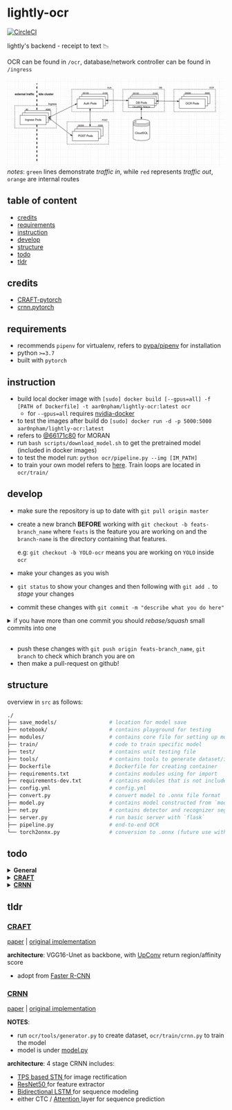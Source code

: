 # lightly-ocr

[![CircleCI](https://circleci.com/gh/aar0npham/lightly-ocr/tree/master.svg?style=svg)](https://circleci.com/gh/aar0npham/lightly-ocr/tree/master)

lightly's backend - receipt to text :chart_with_downwards_trend:

OCR can be found in `/ocr`, database/network controller can be found in `/ingress`

![architecture.png](architecture.png)
_notes_: `green` lines demonstrate _traffic in_, while `red` represents _traffic out_, `orange` are internal routes

## table of content
* [credits](#credits)
* [requirements](#requirements)
* [instruction](#instruction)
* [develop](#develop)
* [structure](#structure)
* [todo](#todo)
* [tldr](#tldr)

## credits
* [CRAFT-pytorch](https://github.com/clovaai/CRAFT-pytorch)
* [crnn.pytorch](https://github.com/meijieru/crnn.pytorch)

## requirements
- recommends `pipenv` for virtualenv, refers to [pypa/pipenv](https://github.com/pypa/pipenv) for installation
- python `>=3.7`
- built with `pytorch`

## instruction
- build local docker image with `[sudo] docker build [--gpus=all] -f [PATH of Dockerfile] -t aar0npham/lightly-ocr:latest ocr`
  - for `--gpus=all` requires [nvidia-docker](https://github.com/NVIDIA/nvidia-docker)
- to test the images after build do `[sudo] docker run -d -p 5000:5000 aar0npham/lightly-ocr:latest`
- refers to [@66171c80](https://github.com/aar0npham/lightly-ocr/tree/66171c80586537ae915938b2e92eb83c474cda79) for MORAN
- run `bash scripts/download_model.sh` to get the pretrained model (included in docker images)
- to test the model run: `python ocr/pipeline.py --img [IM_PATH]`
- to train your own model refers to [here](#tldr). Train loops are located in `ocr/train/`

## develop
- make sure the repository is up to date with `git pull origin master`
- create a new branch __BEFORE__ working with `git checkout -b feats-branch_name` where `feats` is the feature you are working on and the `branch-name` is the directory containing that features.

  e.g: `git checkout -b YOLO-ocr` means you are working on `YOLO` inside `ocr`
- make your changes as you wish
- `git status` to show your changes and then following with `git add .` to _stage_ your changes
- commit these changes with `git commit -m "describe what you do here"`

<details>
  <summary>if you have more than one commit you should <i>rebase/squash</i> small commits into one</summary>

  - `git status` to show the amount of your changes comparing to _HEAD_:

    `Your branch is ahead of 'origin/master' by n commit.` where `n` is the number of your commit
  - `git rebase -i HEAD~n` to changes commit, __REMEMBER__ `-i`
  - Once you enter the interactive shell `pick` your first commit and `squash` all the following commits after that
  - after saving and exits edit your commit message once the new windows open describe what you did
  - more information [here](https://git-scm.com/docs/git-rebase)

</details></br>

- push these changes with `git push origin feats-branch_name`, `git branch` to check which branch you are on
- then make a pull-request on github!

## structure
overview in `src` as follows:
```bash
./
├── save_models/                 # location for model save
├── notebook/                    # contains playground for testing
├── modules/                     # contains core file for setting up models
├── train/                       # code to train specific model
├── test/                        # contains unit testing file
├── tools/                       # contains tools to generate dataset/image processing etc.
├── Dockerfile                   # Dockerfile for creating container
├── requirements.txt             # contains modules using for import
├── requirements-dev.txt         # contains modules that is not included in the docker container
├── config.yml                   # config.yml
├── convert.py                   # convert model to .onnx file format
├── model.py                     # contains model constructed from `modules`
├── net.py                       # contains detector and recognizer segment of OCR
├── server.py                    # run basic server with `flask`
├── pipeline.py                  # end-to-end OCR
└── torch2onnx.py                # conversion to .onnx (future use with onnx.js) _WIP_
```

## todo
<details>
<summary>
<b>General</b>
</summary>

* [ ] improve runtime (concurrency)
* [ ] define type for python function
* [ ] custom ops for `torch.nn.functional.grid_sample`, refers to this [issues](https://github.com/onnx/onnx/issues/654). Notes and fixes are in [here](ocr/torch2onnx.py)
* [x] ~~[ingress](ingress/) controller~~
* [x] ~~rename state dict~~
* [x] ~~→ fixes CircleCI config~~
* [x] ~~add docstring, fixes `too-many-locals`~~
* [x] ~~updates save weight to google drive (for local testing)~~
* [x] ~~complete `__init__.py`~~
* [x] ~~added Dockerfile/CircleCI~~

</details>

<details>
<summary>
<a href="ocr/model.py#L9"><b>CRAFT</b></a>
</summary>

  * [ ] add `unit_test`
  * [ ] includes training loop (_under construction_)
</details>

<details>
<summary>
<a href="ocr/model.py#L64"><b>CRNN</b></a>
</summary>

  * [ ] add `unit_test`
  * [ ] ~~process ICDAR2019 for eval sets in conjunction with MJSynth val data ⇒ reduce biases~~ 
  * [x] ~~fixes `batch_first` for AttentionCell in [sequence.py](ocr/modules/sequence.py)~~
  * [x] ~~transfer trained weight to fit with the model~~
  * [x] ~~fix image padding issues with [eval.py](ocr/recognizer/CRNN/tools/eval.py)~~
  * [x] ~~creates a general dataset and generator function for both reconition model~~
  * [x] ~~database parsing for training loop~~
  * [x] ~~__FIXME__: gradient vanishing when training~~
  * [x] ~~generates logs for each training session~~
  * [x] ~~add options for continue training~~
  * [x] ~~modules incompatible shapes~~
  * [x] ~~create lmdb as dataset~~
  * [x] ~~added [generator.py](ocr/recognizer/CRNN/tools/generator.py) to generate lmdb~~
  * [x] ~~merges valuation_fn into [train.py](ocr/recognizer/CRNN/train.py#L136)~~
</details>

## tldr

### [CRAFT](ocr/net.py#L55)
[paper](https://arxiv.org/pdf/1904.01941.pdf) | [original implementation](https://github.com/clovaai/CRAFT-pytorch)

__architecture__: VGG16-Unet as backbone, with [UpConv](ocr/modules/vgg_bn.py#L23) return region/affinity score
* adopt from [ Faster R-CNN ](https://arxiv.org/pdf/1506.01497.pdf)

### [CRNN](ocr/net.py#L211)
[paper](https://arxiv.org/pdf/1507.05717.pdf) | [original implementation](https://github.com/bgshih/crnn)

__NOTES__:
* run `ocr/tools/generator.py` to create dataset, `ocr/train/crnn.py` to train the model
* model is under [model.py](ocr/model.py)

__architecture__: 4 stage CRNN includes:
  * [ TPS based STN ](ocr/modules/TPS_STN.py) for image rectification
  * [ ResNet50 ](ocr/modules/resnet50v1.py) for feature extractor
  * [ Bidirectional LSTM ](ocr/modules/biLSTM.py) for sequence modeling
  * either CTC / [ Attention ](ocr/modules/attention.py) layer for sequence prediction
